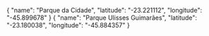 { 
    "name": "Parque da Cidade", 
    "latitude": "-23.221112", 
    "longitude": "-45.899678" 
}
{ 
    "name": "Parque Ulisses Guimarães", 
    "latitude": "-23.180038", 
    "longitude": "-45.884357" 
}